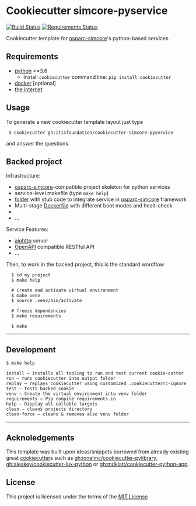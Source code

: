 # Cookiecutter simcore-pyservice
[![Build Status](https://travis-ci.com/ITISFoundation/cookiecutter-simcore-pyservice.svg?branch=master)](https://travis-ci.com/ITISFoundation/cookiecutter-simcore-pyservice)
[![Requirements Status](https://requires.io/github/ITISFoundation/cookiecutter-simcore-pyservice/requirements.svg?branch=master)](https://requires.io/github/ITISFoundation/cookiecutter-simcore-pyservice/requirements/?branch=master)
	
Cookiecutter template for [osparc-simcore]'s python-based services


## Requirements

  - [python](https://www.python.org/) >=3.6
    - Install `cookiecutter` command line: `pip install cookiecutter`
  - [docker](https://www.docker.com/) [optional]
  - [the internet](https://youtu.be/iDbyYGrswtg?t=3)

## Usage
To generate a new cookiecutter template layout just type

```console
 $ cookiecutter gh:itisfoundation/cookiecutter-simcore-pyservice
```
and answer the questions.


## Backed project

Infrastructure:
  - [osparc-simcore]-compatible project skeleton for python services
  - service-level makefile (type ``make help``)
  - [folder]({{cookiecutter.project_slug}}/extra_osparc-simcore) with stub code to integrate service in [osparc-simcore] framework
  - Multi-stage [Dockerfile]({{cookiecutter.project_slug}}/Dockerfile) with different boot modes and healt-check
  -
  - ...

Service Features:
  - [aiohttp] server
  - [OpenAPI](https://www.openapis.org/) compatible RESTful API
  - ...

Then, to work in the backed project, this is the standard wordflow
``` console
  $ cd my project
  $ make help

  # Create and activate virtual environment
  $ make venv
  $ source .venv/bin/activate

  # freeze dependencies
  $ make requirements

  $ make
```

---

## Development

```console
$ make help

install – installs all tooling to run and test current cookie-cutter
run – runs cookiecutter into output folder
replay – replays cookiecutter using customized .cookiecutterrc-ignore
test – tests backed cookie
venv – Create the virtual environment into venv folder
requirements – Pip compile requirements.in
help – Display all callable targets
clean – cleans projects directory
clean-force – cleans & removes also venv folder
```

---

## Acknoledgements
This template was built upon ideas/snippets borrowed from already existing great [cookiecutter]s such as [gh:ionelmc/cookiecutter-pylibrary](https://github.com/ionelmc/cookiecutter-pylibrary), [gh:alexkey/cookiecutter-lux-python](https://github.com/alexkey/cookiecutter-lux-python/tree/master/%7B%7B%20cookiecutter.repo_name%20%7D%7D) or [gh:mdklatt/cookiecutter-python-app](https://github.com/mdklatt/cookiecutter-python-app).

## License
This project is licensed under the terms of the [MIT License](/LICENSE)


[aiohttp]:https://aiohttp.readthedocs.io/en/stable/
[cookiecutter]:https://cookiecutter.readthedocs.io
[osparc-simcore]:https://github.com/ITISFoundation/osparc-simcore
